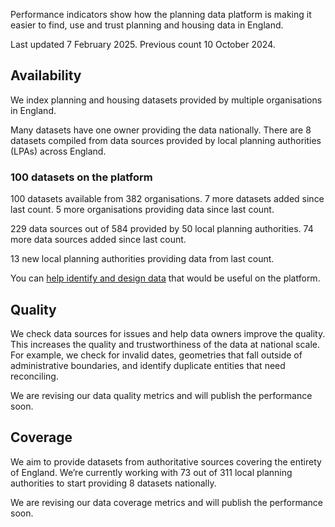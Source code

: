 Performance indicators show how the planning data platform is making it easier to find, use and trust planning and housing data in England.

Last updated 7 February 2025. Previous count 10 October 2024.

<!-- <div class="govuk-!-margin-top-6 govuk-!-margin-bottom-6">
  <canvas id="datasetChart"></canvas>
</div> -->

## Availability

We index planning and housing datasets provided by multiple organisations in England.

Many datasets have one owner providing the data nationally. There are 8 datasets compiled from data sources provided by local planning authorities (LPAs) across England.

### 100 datasets on the platform

100 datasets available from 382 organisations. 7 more datasets added since last count. 5 more organisations providing data since last count. <!--? added last month (+/-0%). -->

229 data sources out of 584 provided by 50 local planning authorities. 74 more data sources added since last count.

13 new local planning authorities providing data from last count.

You can [help identify and design data](https://design.planning.data.gov.uk/how-to-contribute) that would be useful on the platform.

## Quality

We check data sources for issues and help data owners improve the quality. This increases the quality and trustworthiness of the data at national scale. For example, we check for invalid dates, geometries that fall outside of administrative boundaries, and identify duplicate entities that need reconciling.

We are revising our data quality metrics and will publish the performance soon.

## Coverage

We aim to provide datasets from authoritative sources covering the entirety of England. We’re currently working with 73 out of 311 local planning authorities to start providing 8 datasets nationally.

We are revising our data coverage metrics and will publish the performance soon.

<!-- ### ??% nationwide coverage -->

<!-- 5% average dataset coverage per local planning authority. No change from last month. -->

<!-- Datasets compiled from LPA sources:

* 4% coverage of Article 4 direction. No change from last month.
* 9% coverage of Article 4 direction area. Up from 8% last count.
* 11% coverage of Conservation area. Up from 10% last count.
* 2% coverage of Conservation area document. Up 1% from last month.
* 6% coverage of Listed building outline. No change from last month.
* 4% coverage of Tree preservation order. Up from 3% last count.
* 6% coverage of Tree preservation zone. Up from 5% last count.
* 5% coverage of Tree. Up from 4% last count. -->

<!-- ## Usage

0.00 average daily calls. +/-0% change from last month.

<script src="https://cdn.jsdelivr.net/npm/chart.js"></script>
<script src="{{ cacheBust(assetPath | default('/assets') + '/javascripts/PerformancePage.js') }}"></script> -->

